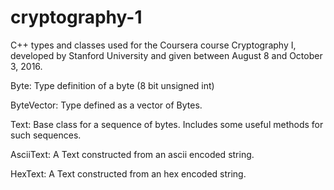 # cryptography-1
C++ types and classes used for the Coursera course Cryptography I, developed by Stanford University and given between August 8 and October 3, 2016.

Byte: Type definition of a byte (8 bit unsigned int)

ByteVector: Type defined as a vector of Bytes.

Text: Base class for a sequence of bytes. Includes some useful methods for such sequences.

AsciiText: A Text constructed from an ascii encoded string.

HexText: A Text constructed from an hex encoded string.
